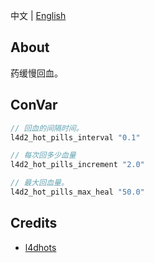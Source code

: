 中文 | [English](./README_EN.md)

## About
药缓慢回血。

## ConVar
```c
// 回血的间隔时间。
l4d2_hot_pills_interval "0.1"

// 每次回多少血量
l4d2_hot_pills_increment "2.0"

// 最大回血量。
l4d2_hot_pills_max_heal "50.0"
```

## Credits
- [l4dhots](https://github.com/SirPlease/L4D2-Competitive-Rework/blob/master/addons/sourcemod/scripting/l4dhots.sp) 


